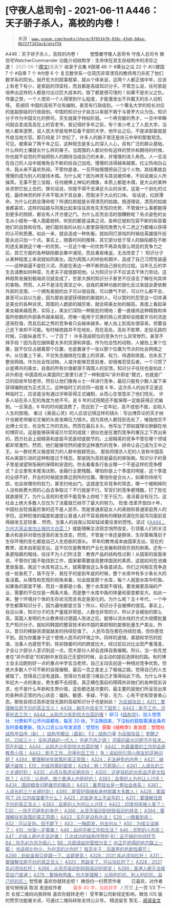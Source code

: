# [守夜人总司令] - 2021-06-11 A446：天子骄子杀人，高校的内卷！

> 来源：[`www.yuque.com/books/share/97051b78-926c-43e6-b0aa-0b72ff163ac4/ansf5k`](https://www.yuque.com/books/share/97051b78-926c-43e6-b0aa-0b72ff163ac4/ansf5k)

<ne-p id="520f42f3293818f927861ebbd5b15da4_p_0" data-lake-id="520f42f3293818f927861ebbd5b15da4_p_0"><ne-text id="u67e2f200" style="color: rgb(51, 51, 51);">A446：天子骄子杀人，高校的内卷！</ne-text></ne-p> <ne-p id="edad47deaadec9221e11ab4347156d53" data-lake-id="edad47deaadec9221e11ab4347156d53"><ne-text id="u0aa194fe" ne-fontsize="12" style="color: rgb(255, 255, 255);">原创</ne-text><ne-text id="u1f90f6fd" ne-fontsize="14">觉悟者</ne-text><ne-text id="uf7d06652" ne-fontsize="14">守夜人总司令</ne-text></ne-p> <ne-p id="9174cf860bfca7f970788cede2a48f34" data-lake-id="9174cf860bfca7f970788cede2a48f34"><ne-text id="ua9c3e698" ne-fontsize="14" ne-bold="true" style="color: rgb(51, 51, 51);">守夜人总司令</ne-text></ne-p> <ne-p id="33f09ad2d135939bff24adbb4586e621" data-lake-id="33f09ad2d135939bff24adbb4586e621"><ne-text id="u82738f19" ne-fontsize="14" style="color: rgb(51, 51, 51);">微信号</ne-text><ne-text id="u81ea7642" ne-fontsize="14" style="color: rgb(51, 51, 51);">WatcherCommander</ne-text></ne-p> <ne-p id="10feed96778a53c94c5a3c4a066f5078" data-lake-id="10feed96778a53c94c5a3c4a066f5078"><ne-text id="ubb6d150c" ne-fontsize="14" style="color: rgb(51, 51, 51);">功能介绍</ne-text><ne-text id="u7fc6b04a" ne-fontsize="14" style="color: rgb(51, 51, 51);">结构学：生命体在其生存结构中的求存之道！</ne-text></ne-p> <ne-p id="7fbe51e7fd709696575c4a8eab753570" data-lake-id="7fbe51e7fd709696575c4a8eab753570"><ne-text id="u2e4af64b" style="color: rgb(140, 140, 140);">2021-06-11</ne-text>[<ne-text id="uaf7a2364" ne-fontsize="14">原文</ne-text>](https://mp.weixin.qq.com/s?__biz=MzAxNDk1NjI2Mw==&mid=2247486810&idx=1&sn=a9aaba328cb4e55baf3517546a6ea6c8&chksm=9b8a2ed2acfda7c4b2226f230aff362c52b746faba6ef91979e77251e03db303ee9449c9601d#rd))<ne-text id="ub02552b6" ne-fontsize="14" style="color: rgb(140, 140, 140);">发表于</ne-text></ne-p> <ne-p id="adc1a9beda6b8d5b49b85240246c7f4f" data-lake-id="adc1a9beda6b8d5b49b85240246c7f4f"><ne-text id="u8f50ef60" style="color: rgb(51, 51, 51);">收录于合集</ne-text></ne-p> <ne-p id="ca61a4d590f1345e0300eaa988c6f000" data-lake-id="ca61a4d590f1345e0300eaa988c6f000"><ne-text id="u5e1a8da3" style="color: rgb(51, 51, 51);">#困境 46 个</ne-text></ne-p> <ne-p id="84686d22f1ba14a12841113f67c8af8d" data-lake-id="84686d22f1ba14a12841113f67c8af8d"><ne-text id="u1f7d2ebc" style="color: rgb(51, 51, 51);">#黄台之瓜 22 个</ne-text></ne-p> <ne-p id="a50e63798605311b77f6ff917fc0a8b5" data-lake-id="a50e63798605311b77f6ff917fc0a8b5"><ne-text id="ub7a60fea" style="color: rgb(51, 51, 51);">#川建国 7 个</ne-text></ne-p> <ne-p id="b5922e6eeb90244448dfa69045c0c0bf" data-lake-id="b5922e6eeb90244448dfa69045c0c0bf"><ne-text id="u3f58cb80" style="color: rgb(51, 51, 51);">#自卑 7 个</ne-text></ne-p> <ne-p id="016c39de742670df44329b596bb6f2aa" data-lake-id="016c39de742670df44329b596bb6f2aa"><ne-text id="u7ca70908" style="color: rgb(51, 51, 51);">#内卷 6 个</ne-text></ne-p> <ne-p id="9cc0bf49a72b5fa0b853543fe60d26ba" data-lake-id="9cc0bf49a72b5fa0b853543fe60d26ba"><ne-text id="ud12aae12" style="color: rgb(51, 51, 51);">复旦数学系一位简历非常漂亮的教师用刀杀死了他们数学系的院长。抛开宏大的叙事框架，就从个体来说，这两个人都正值中年，应该上有老下有小，是家庭的顶梁柱，而且都是高级知识分子。不管怎么说，任何家庭培养出这样的人都是付出过巨大成本的，毁了都是很可惜的！如果不是杀父之仇，夺妻之恨，一个人恨另一个人得恨到什么程度，才能激发出不共戴天的杀人动机呀。</ne-text></ne-p> <ne-p id="3bad0f6efd25d6dd9cc018f7077334d1" data-lake-id="3bad0f6efd25d6dd9cc018f7077334d1"><ne-text id="u3d3ae9d9" ne-bold="true" style="color: rgb(51, 51, 51);">死胡同</ne-text></ne-p> <ne-p id="cb8c724efa3da0716a2beac80ef734a2" data-lake-id="cb8c724efa3da0716a2beac80ef734a2"><ne-text id="u745b20ea" style="color: rgb(51, 51, 51);">中国的高校不仅有编制，甚至有行政级别。一个著名大学的校长对应的是副部级的行政级别。中国的知识分子自古以来就不屑于与普罗大众为伍，知识分子作为中国文化的祭司，天生就属于特权阶层。一个再穷酸的秀才，一旦中举瞬间就会变成高高在上的官老爷。我记得好多年之前，有个发小考上了人民大学。当地人都来道贺，说人民大学是培养后备干部的大学，他毕业之后，不是进部委就是外放当地方官。那已经是 21 世纪了，许多人的脑子里还是状元中举的那套观念。可见，被熏染了两千年之后，这种观念是多么的深入人心，具有广泛的群众基础。</ne-text></ne-p> <ne-p id="72c3cafd90c84526c67f7e102f1a7f19" data-lake-id="72c3cafd90c84526c67f7e102f1a7f19"><ne-text id="ua5b1cd98" style="color: rgb(51, 51, 51);">什么样的土壤就长什么样的果子。当周围的人都对你有这样的赞许和期待的时候，你也就不自觉的开始把别人的期待当成自己的未来，并慢慢的进入角色。人一旦活在自己的人设中就难免会不断的给自己加戏，慢慢的活得越来越累。红尘热闹白云冷，我从来不喜欢热闹。不管你是谁，一旦开始慢慢把自己当个人物，其结果就会慢慢的成为别人的提线木偶。为什么呢？因为神灵与其说被供奉，不如说被众人所操弄。无事不登三宝殿，任何被捧上神坛的偶像，本质上都是木偶，是大众的某种诉求把它抬上去的，换句话说，你就不得不去满足大众的诉求。这是一个驯化的过程，最终神灵的样子并不取决于其自身，而取决于大众的口味。</ne-text></ne-p> <ne-p id="9e47ad02433ea8dcab72377f16372d26" data-lake-id="9e47ad02433ea8dcab72377f16372d26"><ne-text id="uf720a989" style="color: rgb(51, 51, 51);">俗话说，红颜薄命。为什么红颜会薄命呢？所谓红颜就是长得漂亮的姑娘。按道理说，漂亮的姑娘谁都喜欢，这样的姑娘与同类比起来往往具有先天性的优势，不管做什么事都能得到更多的照顾，都会有人开方便之门。为什么反而会活的很糟糕呢？有点姿色的女生从小就有一堆人围着她转，听到的都是溢美之词，各种迁就和包容不断的纵容着她们的自我和任性。她们能轻易的从别人那里获得同类费九牛二虎之力都难以获得的认可和恩惠。如此一来，就会造成一种失衡。就如同打游戏的时候给英雄提升技能永远只加一个点。事实上，随着时间的推移，其它部分低于常人的缺陷都在不断的透支美貌这个唯一的优势。一旦这个唯一的优势不再具有那么明显的竞争力之后，其它方面的各种缺陷都会集中涌现，而且重疾难返，无法改变了！</ne-text></ne-p> <ne-p id="aad7d73bc4665950adae7e55ff71c6a5" data-lake-id="aad7d73bc4665950adae7e55ff71c6a5"><ne-text id="u9ca1ef90" style="color: rgb(51, 51, 51);">知识分子从某种程度上来说就如同美女。因为周围人的哄抬和期许，造成了自己习惯性装逼——这种装逼不是贬义词，而是在表达一种不断把自己弱化的过程。当年孔丘的学生去请教如何种菜，孔老夫子就很鄙视他。认为知识分子不应该去干体力劳动，这种趋势发展到极端状况就变成了，世家大族的知识分子甚至不应该去了解任何具体的事物。然而，人并不是活在真空之中，自我的某种功能的弱化反过来就会更依赖外部的支撑。一个拥有美貌的女子可以很自我，可以脾气不好，可以什么都不会，甚至可以自以为是，因为那些渴望获得她的美貌的人，可以暂时的忍受这一切并满足美女的各种诉求。周围的人跪舔的越厉害，就会把美女抬的越高。表面上看起来美女越来越高贵，实际上，美女们深陷一种尴尬的境地：要一直维持这种精致和体面所依赖的外部条件越来越高，而唯一能用于交换的核心资源却会随着岁月的流逝逐渐贬值，而且后起之秀的竞争者只会越来越多。被人抬上到高处很容易，但要自己走下来却不可能。有时候绝路并不在地处，而在高处。高处不胜寒，走投无路的时候，只能纵身而下，一了百了！</ne-text></ne-p> <ne-p id="75624d13dea407dcd99a0374dcabfcf3" data-lake-id="75624d13dea407dcd99a0374dcabfcf3"><ne-text id="u03de613c" style="color: rgb(51, 51, 51);">许多高级职位的竞争为什么异常惨烈，甚至不择手段？因为高位捆绑着太多的资源和体面，作为社会性的动物，人被抬上某个位置，就不仅仅占据着那个位置，也是置身于一张以那个位置为节点的社会网络之中。从位置上下来，不仅失去捆绑在位置上的资源、权力、待遇和体面，也失去了整张网络。作为社会性动物，人或许能够忍受前者，却很难忍受后者。一个习惯了众星捧月的美女，自我的所有价值都源于周围人的反馈。知识分子往往也是如此！</ne-text></ne-p> <ne-p id="138e7fecce1a2aee13a1eeec66c9e992" data-lake-id="138e7fecce1a2aee13a1eeec66c9e992"><ne-text id="u60f3cc30" ne-bold="true" style="color: rgb(51, 51, 51);">非升即走</ne-text></ne-p> <ne-p id="b4bac081c0dc0e190ed138d218da0984" data-lake-id="b4bac081c0dc0e190ed138d218da0984"><ne-text id="ufc9051ad" style="color: rgb(51, 51, 51);">中国高校从美国同仁那里引进了一种制度叫“非升即走”模式，也就是广泛的招收年轻老师，然后让他们像角斗士一样进行竞争，最后只能有少数人留下来获得编制成为正式员工。这种临时工的合同一般是 6 年，这次杀人的凶手正是这种临时工，应该是没有通过评审获得正式编制，从而心生恨意杀了他们院长。</ne-text></ne-p> <ne-p id="746141f8929120405b792dd462927ec8" data-lake-id="746141f8929120405b792dd462927ec8"><ne-text id="udc2dcbf2" style="color: rgb(51, 51, 51);">许多人站在杀人犯的角度为他不平。说 6 年的试用期还不能保障一定能获得正式编制。一旦落选，6 年的时间就浪费了，而且到了一定年纪，高不成低不就，会陷入人生的困境。</ne-text></ne-p> <ne-p id="f148784552f5811655c325eca41371d6" data-lake-id="f148784552f5811655c325eca41371d6"><ne-text id="u26380e5d" style="color: rgb(51, 51, 51);">看过《美丽心灵》的人应该记得这样的镜头：写出博弈论的天才纳什也被老师催论文催的头皮发麻压力很大。因为其他人都找到去处了，唯独他交不出博士论文，也没有工作的去处。然而在最后关头，他写出了把权威理论掀翻在地的博弈论。这是能够获得诺贝尔奖的成就！貌似也是在激烈竞争的重压之下弄出来的。西方社会上层精英和底层平民是彻底脱节的。上层精英的竞争不管在哪个领域都非常激烈，然而，他们能够坦然的接受这种激烈的竞争，拼命让自己成为王中之王，从一群优秀又极度努力的人群中脱颖而出。</ne-text></ne-p> <ne-p id="f5d84e17d1bc9a0ba05bd42e12c6935c" data-lake-id="f5d84e17d1bc9a0ba05bd42e12c6935c"><ne-text id="u7a79dc5d" style="color: rgb(51, 51, 51);">那些同情杀人犯的人宣称中国高校从美国引进的这种制度过于残忍。那是因为高校是最后的铁饭碗。知识分子的骨子里是渴望铁饭碗的保障和安逸的。你去看看各行各业哪一个不是这样的竞争模式？企业里有末尾淘汰制，金融行业更残酷，哪怕你是上个季度的明星，这个季度的业绩不好，开会的时候就坐靠近厕所的位置。哪怕你是合伙人，如果你持续亏损，也会收缴你的权力，甚至扫地出门。这就是生存竞争的常态，哪一个被刷掉的人没有耗费大把的心血去争取过？不行就是不行。军官们的竞争更残酷，打了败仗就直接死了。为什么高校的老师不能竞争上岗呢？至于压力，谁活着没有压力。这社会上绝大多数人仅仅为了活着就已经尽了最大的努力。</ne-text></ne-p> <ne-p id="0278deeb3253b9807e68fa61fb03847b" data-lake-id="0278deeb3253b9807e68fa61fb03847b"><ne-text id="u6a92339b" ne-bold="true" style="color: rgb(51, 51, 51);">贬值</ne-text></ne-p> <ne-p id="df162956881e8496f844f798007e7272" data-lake-id="df162956881e8496f844f798007e7272"><ne-text id="u68ad2e55" style="color: rgb(51, 51, 51);">改革开放四十年，中国社会贬值最厉害的还不是人民币，而是普通家庭女人的美貌和普通家庭男人的学历。这种贬值的幅度和速度让普通人好不容易拥有的稀缺资源在阶层鸿沟面前变得越发无足轻重…</ne-text></ne-p> <ne-p id="3eb459eabde5d4c0bd93f962432bd617" data-lake-id="3eb459eabde5d4c0bd93f962432bd617"><ne-text id="udd2b8d76" style="color: rgb(51, 51, 51);">然而，当事人的自我认知却延续着往昔的惯性。读过《</ne-text>[<ne-text id="u14318f98" style="color: rgb(87, 107, 149);">A444：为何大家会害怕土猪拱大白菜？</ne-text>](http://mp.weixin.qq.com/s?__biz=MzIzMDYwOTM0Mg==&mid=2247485806&idx=1&sn=d1f7b749b1abe92999db36c5e691e40a&chksm=e8b191bfdfc618a9f3080b2efea187d6757120f005b9310e5ec1af65d028bc67b6f5f864b0c9&scene=21#wechat_redirect)<ne-text id="u53168078" style="color: rgb(51, 51, 51);">》就能理解主流观念悄然改变，引领着人们的关注重点和是非对错也逐渐的发生改变。然而，不管是个体还是群体，生存策略落后于生存环境的变化都是自己人生悲剧的源头。</ne-text></ne-p> <ne-p id="ab957f58a5e7a6873d55493522d92ff5" data-lake-id="ab957f58a5e7a6873d55493522d92ff5"><ne-text id="u7f61213f" style="color: rgb(51, 51, 51);">早年的教育成本由国家支出，现在的教育，成本由家庭支出。这不仅仅是教育的产业化发展和财政负担的剥离。还有一条更隐蔽的暗线，往往不为人们所注意：教育产品的结构性过剩！从国家的层面来说，不管你们能不能找到工作，国家都需要提高整体国民的素质，这就如同在池塘里放鱼苗。我这个水库有这么大，就需要放这么多鱼苗进去。你们之间相互竞争造成一些鱼死了，我不在乎，我在乎的是到年底的时候，整个水库中有多少条长大的鱼活着。从理性和宏观的视角来看，社会就是那个水库，每个人就是水库中的鱼。如果鱼的密度不够，而且一直都是小鱼，整个水库就不值钱。要发展更高端的产业，需要的不仅仅是一两条大鱼，而是整个水库中鱼的体量和密度都变大。如此一来，整个环境对个体的生存状况而言肯定是恶化的。为什么呢？五十年代，一个中学生都算知识分子，因为遍地都是文盲！所以，知识分子会被捧的很高。事实上，自古以来，知识分子的生产量就非常低，人数也非常的少。所以才会被抬的那么高。英国人发明的大众教育经过德国人改进之后，能够以流水线的方式大规模批量生产知识分子。就如同韩国的整容技术和中国的美颜相机能够批量生产美女。所以，昔日的稀缺资源就越发的持续贬值了。</ne-text></ne-p> <ne-p id="617e09fed7f55d1c79dcaeb0cedbe0af" data-lake-id="617e09fed7f55d1c79dcaeb0cedbe0af"><ne-text id="uf0cb7826" style="color: rgb(51, 51, 51);">人民币现在都在持续贬值，但你感觉不到。因为你置身于这个使用人民币的环境之中。同样的道理，美貌和学历的贬值，当事人也感觉不到，除非随着时间的跨度拉大，经过前后对比出现严重落差，才会让少部分人意识到这一点。而大部分人却会选择自我催眠。所以，当一些先觉者在“非升即走”的机制中发现自己无望的时候，会主动的提前选择别的路。有的博士会主动跑到好一点的重点中学去当老师，自己主动去创造一种相对竞争优势。但绝大多数人宁可不断的自我催眠，最后一念之差走上了极端之路。觉得自己的人生被毁了，觉得自己没有退路，觉得对方故意刁难自己才落得如此下场。为什么许多年纪大一点的美女，男生都不去招惹。真正横在面前的障碍并非她们的各种现实诉求，也不是什么年龄和生育价值，这些都还是次要的，最主要的是她们所呈现出来的各种非正常的内心状态：偏执、敏感、多疑、不安、无力、心有不甘和受害者心态。那些自视过高却走投无路的高级知识分子也是如此！</ne-text></ne-p> <ne-p id="a6801ff0a069a5319d6c7ab81860cd47" data-lake-id="a6801ff0a069a5319d6c7ab81860cd47">[<ne-text id="u45a01192" ne-bold="true" style="color: rgb(87, 107, 149);">为反贼张目！</ne-text>](http://mp.weixin.qq.com/s?__biz=MzAxNDk1NjI2Mw==&mid=2247485725&idx=1&sn=adf7357ef9271468fd4364577ba56bde&chksm=9b8a2a95acfda3835dd915b5a2a2ce3a279eed2072244b2f36a77886709fd4f7adfe1700f483&scene=21#wechat_redirect)</ne-p> <ne-p id="99a9499d67a2710320ee043e6d39e234" data-lake-id="99a9499d67a2710320ee043e6d39e234">[<ne-text id="uf17b6343" style="color: rgb(87, 107, 149);">A311：要理解住房不炒的真正含义！</ne-text>](http://mp.weixin.qq.com/s?__biz=MzIzMDYwOTM0Mg==&mid=2247484959&idx=1&sn=090583ec50bfd9febec1de463c2672f6&chksm=e8b19ecedfc617d8629080f6745c8de013cfe875de26eef6767b2d5c10782650223ed15f807b&scene=21#wechat_redirect)</ne-p> <ne-p id="d13d7a3974ca7a38e2c05ea83793f88c" data-lake-id="d13d7a3974ca7a38e2c05ea83793f88c">[<ne-text id="ue5a6210e" style="color: rgb(87, 107, 149);">A438：躺平也改变不了趋势！</ne-text>](http://mp.weixin.qq.com/s?__biz=MzIzMDYwOTM0Mg==&mid=2247485741&idx=1&sn=4bf64e053a2548715f7fb81cf973ee72&chksm=e8b191fcdfc618ea8427f2c46f7ec4bf26efa65780bcdee6666dc8ed6125843d4c3c0b8d2bf1&scene=21#wechat_redirect)</ne-p> <ne-p id="22254ad745842dabbdfc62e992368920" data-lake-id="22254ad745842dabbdfc62e992368920">[<ne-text id="u38a40fc3" style="color: rgb(87, 107, 149);">A443：能不工作，尽量别去工作！</ne-text>](http://mp.weixin.qq.com/s?__biz=MzIzMDYwOTM0Mg==&mid=2247485773&idx=1&sn=53ef33f06482c86688f789e66dc60694&chksm=e8b1919cdfc6188ae7e40e10857a7661c927157293a294000b30c49c7699d210248718ea9315&scene=21#wechat_redirect)</ne-p> <ne-p id="ee1c21234168ceca646c0ef0dbce311f" data-lake-id="ee1c21234168ceca646c0ef0dbce311f">[<ne-text id="ub00014bc" ne-bold="true" style="color: rgb(87, 107, 149);">A444：从励志少年到拱大白菜的猪</ne-text>](http://mp.weixin.qq.com/s?__biz=MzIzMDYwOTM0Mg==&mid=2247485806&idx=1&sn=d1f7b749b1abe92999db36c5e691e40a&chksm=e8b191bfdfc618a9f3080b2efea187d6757120f005b9310e5ec1af65d028bc67b6f5f864b0c9&scene=21#wechat_redirect)<ne-text id="u10e5e2c7" ne-fontsize="13" style="color: rgb(53, 53, 53);">！</ne-text></ne-p> <ne-p id="0472edb03b41c95ea3d393a3decba639" data-lake-id="0472edb03b41c95ea3d393a3decba639"><ne-text id="ub77aba06" ne-bold="true" style="color: rgb(0, 82, 255);">研习《</ne-text>[<ne-text id="u344ea4b0" ne-bold="true" style="color: rgb(87, 107, 149);">结构学</ne-text>](https://mp.weixin.qq.com/mp/appmsgalbum?action=getalbum&album_id=1318317199878225920&__biz=MzAxNDk1NjI2Mw==#wechat_redirect)<ne-text id="ud7e0998f" ne-bold="true" style="color: rgb(0, 82, 255);">》，加入觉悟社：付费和不公开内容都有，每天 20 块，下注挣回来，下注标的获取需满足条件及时查看更新。</ne-text><ne-text id="u95e03cc6" style="color: rgb(0, 82, 255);">找入口去公众号发消息：觉悟社 </ne-text></ne-p> <ne-p id="120b9d56c5cf26c76e3ab58f1bdad68a" data-lake-id="120b9d56c5cf26c76e3ab58f1bdad68a"><ne-text id="u7a4edec1" style="color: rgb(255, 0, 0);">获取《结构学》发消息</ne-text><ne-text id="ub5f05e8a" ne-bold="true" style="color: rgb(255, 0, 0);">：觉悟社</ne-text></ne-p>  <ne-p id="d9d37a5ccaf97b8c746b559899e0f5e3" data-lake-id="d9d37a5ccaf97b8c746b559899e0f5e3"><ne-card data-card-name="image" data-card-type="inline" id="Nkwj5" data-event-boundary="card" style="color: rgb(51, 51, 51);"><ne-p id="dde90150e9366b34647926f21d019bfd" data-lake-id="dde90150e9366b34647926f21d019bfd">[<ne-text id="u81f36b8a" ne-bold="true" style="color: rgb(87, 107, 149);">结构学自序（新）！</ne-text>](http://mp.weixin.qq.com/s?__biz=MzIzMDYwOTM0Mg==&mid=2247485283&idx=1&sn=aa2b8554b8e5040f8f959636feaa06a3&chksm=e8b19fb2dfc616a430aa381b8da0815311244e694a69809cd92d0602ac34cfe5f1f419b3745e&scene=21#wechat_redirect)</ne-p> <ne-p id="f68307d25df0aadc2e943da79203ba05" data-lake-id="f68307d25df0aadc2e943da79203ba05">[<ne-text id="ue9f4b0b2" ne-bold="true" style="color: rgb(87, 107, 149);">结构学概论（最新）</ne-text>](http://mp.weixin.qq.com/s?__biz=MzAxNDk1NjI2Mw==&mid=2247485167&idx=1&sn=d5e962eff4a8e9770c83bc87d19d07f3&chksm=9b8a2567acfdac7154f7a62996dca874e5d186b44f3d120dcb633760318788c42d304e325313&scene=21#wechat_redirect)</ne-p> <ne-p id="6577987cba919f271f2923e09ed59b0c" data-lake-id="6577987cba919f271f2923e09ed59b0c">[<ne-text id="u698ff0dc" ne-bold="true" style="color: rgb(87, 107, 149);">F3：结构力量</ne-text>](http://mp.weixin.qq.com/s?__biz=MzAxNDk1NjI2Mw==&mid=2247484256&idx=1&sn=f10d9c530bfd6ea08b25d4bec657c13a&chksm=9b8a20e8acfda9fee057f2df26790f905c898132cac91d833d14e636edb00c20514d63189a88&scene=21#wechat_redirect)</ne-p> <ne-p id="f004915bb3e634f66d8e1ba0452a6e0d" data-lake-id="f004915bb3e634f66d8e1ba0452a6e0d">[<ne-text id="u712086f1" ne-bold="true" style="color: rgb(87, 107, 149);">为反贼张目！</ne-text>](http://mp.weixin.qq.com/s?__biz=MzAxNDk1NjI2Mw==&mid=2247485725&idx=1&sn=adf7357ef9271468fd4364577ba56bde&chksm=9b8a2a95acfda3835dd915b5a2a2ce3a279eed2072244b2f36a77886709fd4f7adfe1700f483&scene=21#wechat_redirect)</ne-p> <ne-p id="2a322e608346267ab2a61e173c472231" data-lake-id="2a322e608346267ab2a61e173c472231">[<ne-text id="ucce6542e" ne-bold="true" style="color: rgb(87, 107, 149);">梦醒之时，已经三十！</ne-text>](http://mp.weixin.qq.com/s?__biz=MzIzMDYwOTM0Mg==&mid=2247484378&idx=1&sn=e3a058584a13d7a5267315113964280d&chksm=e8b19b0bdfc6121df4af4b77d2d826fd0f4132ccfdee48132ce8cf86eb1ba45b898be83d1dc7&scene=21#wechat_redirect)</ne-p> <ne-p id="166e34a7310ab1f82748bcb0584bb871" data-lake-id="166e34a7310ab1f82748bcb0584bb871">[<ne-text id="u62e58f44" ne-bold="true" style="color: rgb(87, 107, 149);">没有退路的一代人！</ne-text>](http://mp.weixin.qq.com/s?__biz=MzAxNDk1NjI2Mw==&mid=2247486533&idx=1&sn=a0d5cce0656aad467148e0642eb85a00&chksm=9b8a2fcdacfda6db79857186e953a089baf1fb678b2b071cf101c5a26e7fb9768474c94243ca&scene=21#wechat_redirect)</ne-p> <ne-p id="317fe6a854f17e59725a3cfcd869df78" data-lake-id="317fe6a854f17e59725a3cfcd869df78">[<ne-text id="u229085ea" style="color: rgb(87, 107, 149);">穷是万恶之源！</ne-text>](http://mp.weixin.qq.com/s?__biz=MzAxNDk1NjI2Mw==&mid=2247483823&idx=1&sn=e54ebe9891b302dc0bf1815c76ccf8b7&chksm=9b8a2227acfdab31a05e273addd9159d4b8263d58d3c58bf214841c8189157519719c3427306&scene=21#wechat_redirect)</ne-p> <ne-p id="dd0e4906dac50e2bba0ed837c561e2d5" data-lake-id="dd0e4906dac50e2bba0ed837c561e2d5">[<ne-text id="u3c2578fb" style="color: rgb(87, 107, 149);">鸿蒙的最大问题不在技术，而在利益！</ne-text>](http://mp.weixin.qq.com/s?__biz=MzAxNDk1NjI2Mw==&mid=2247486796&idx=1&sn=591a27187f4cab2eee82aa35a701f128&chksm=9b8a2ec4acfda7d290f902d59d9917a34699da82a8db28c9d3fd970adeb01687a3d72a55512c&scene=21#wechat_redirect)</ne-p> <ne-p id="43897846579887d690c5c0851e4f028f" data-lake-id="43897846579887d690c5c0851e4f028f">[<ne-text id="u2dcea41d" ne-bold="true" style="color: rgb(87, 107, 149);">A444：从励志少年到拱大白菜的猪</ne-text>](http://mp.weixin.qq.com/s?__biz=MzIzMDYwOTM0Mg==&mid=2247485806&idx=1&sn=d1f7b749b1abe92999db36c5e691e40a&chksm=e8b191bfdfc618a9f3080b2efea187d6757120f005b9310e5ec1af65d028bc67b6f5f864b0c9&scene=21#wechat_redirect)<ne-text id="uadf8903f" style="color: rgb(51, 51, 51);">！</ne-text></ne-p> <ne-p id="0331b277962f67bbc626c9e1830cd711" data-lake-id="0331b277962f67bbc626c9e1830cd711">[<ne-text id="u4cfde25e" ne-bold="true" style="color: rgb(87, 107, 149);">A442：你最重要的工作将会是教育小孩！</ne-text>](http://mp.weixin.qq.com/s?__biz=MzIzMDYwOTM0Mg==&mid=2247485779&idx=1&sn=f153b62e5332b3f7782e66397b484a64&chksm=e8b19182dfc61894b905635022963da04b534bd84752f0ae4864b60e4655fc22db99841ce47c&scene=21#wechat_redirect)</ne-p> <ne-p id="2867db2087c21d4a94a1a95e5ab4b983" data-lake-id="2867db2087c21d4a94a1a95e5ab4b983">[<ne-text id="ued412cf2" ne-bold="true" style="color: rgb(87, 107, 149);">A443：能不工作，尽量别去工作！</ne-text>](http://mp.weixin.qq.com/s?__biz=MzIzMDYwOTM0Mg==&mid=2247485773&idx=1&sn=53ef33f06482c86688f789e66dc60694&chksm=e8b1919cdfc6188ae7e40e10857a7661c927157293a294000b30c49c7699d210248718ea9315&scene=21#wechat_redirect)</ne-p> <ne-p id="65e77b16ff05f1d10c1bed11d2555cb3" data-lake-id="65e77b16ff05f1d10c1bed11d2555cb3">[<ne-text id="ub2f77812" ne-bold="true" style="color: rgb(87, 107, 149);">急！该如何引导小朋友的这种问题？</ne-text>](http://mp.weixin.qq.com/s?__biz=MzIzMDYwOTM0Mg==&mid=2247485765&idx=1&sn=484dfcac75988fc41c1cc24c61986672&chksm=e8b19194dfc618829ee497890ec7e6e9eaaf0ab09472d2a8fae77940f45a093787e05feb2e12&scene=21#wechat_redirect)</ne-p> <ne-p id="cad247eff4a418403c985abbbd05fa8e" data-lake-id="cad247eff4a418403c985abbbd05fa8e">[<ne-text id="ubeb80642" ne-bold="true" style="color: rgb(87, 107, 149);">A394：要理解扶贫政策的真正意图！</ne-text>](http://mp.weixin.qq.com/s?__biz=MzIzMDYwOTM0Mg==&mid=2247485502&idx=1&sn=fffb9911cefa626e6fbcb9c416c1eb98&chksm=e8b190efdfc619f9b0e42f3c3d5d79c17df1619bad2b1bddd6a482242b583ee46d8a79a245e6&scene=21#wechat_redirect)</ne-p> <ne-p id="8fc6ffd57b02a9bac01668df2f557dc9" data-lake-id="8fc6ffd57b02a9bac01668df2f557dc9">[<ne-text id="u4d34464c" style="color: rgb(87, 107, 149);">A324：无法避免的内卷！</ne-text>](http://mp.weixin.qq.com/s?__biz=MzAxNDk1NjI2Mw==&mid=2247486351&idx=1&sn=416223e7bbe181ac9d64767f073152d1&chksm=9b8a2807acfda11139d7bb034b96551e34563b5f21310b05ac2aa8808c12fb592aedd4ee3bf5&scene=21#wechat_redirect)</ne-p> <ne-p id="f55829d3e68763523b65e1fe48f60e4c" data-lake-id="f55829d3e68763523b65e1fe48f60e4c">[<ne-text id="uc6591870" style="color: rgb(87, 107, 149);">A421：破罐子破摔！</ne-text>](http://mp.weixin.qq.com/s?__biz=MzAxNDk1NjI2Mw==&mid=2247486692&idx=1&sn=7a5583694f6076b2da57450d93c47456&chksm=9b8a2f6cacfda67a9cc1cee0cc003beaf5a39db506e3c5e46a37a8055efb4df1b886a0f7f9f2&scene=21#wechat_redirect)</ne-p> <ne-p id="55d3f55cf4e9141189169b617d633b2a" data-lake-id="55d3f55cf4e9141189169b617d633b2a">[<ne-text id="u10240594" ne-bold="true" style="color: rgb(87, 107, 149);">E10：升级所需的密度！</ne-text>](http://mp.weixin.qq.com/s?__biz=MzAxNDk1NjI2Mw==&mid=2247485337&idx=1&sn=e93780b3d10de5b467e71f326eb12838&chksm=9b8a2411acfdad07d858079223ba3eda77fe88caa8d769030eb67c15f5511fab584f8d1244ca&scene=21#wechat_redirect)</ne-p> <ne-p id="324a6fa5b5b61383acfb21bebc61132e" data-lake-id="324a6fa5b5b61383acfb21bebc61132e">[<ne-text id="ub9b53deb" ne-bold="true" style="color: rgb(87, 107, 149);">A284：啊！万箭穿心！</ne-text>](http://mp.weixin.qq.com/s?__biz=MzAxNDk1NjI2Mw==&mid=2247486135&idx=1&sn=e950149b9b9147e9199cfc6093605950&chksm=9b8a293facfda029419b911d4b4fa91c73bbaf695b206df2cf15124d843f4bf4b80673baa394&scene=21#wechat_redirect)</ne-p> <ne-p id="69ff396c59bc54ead7d43cedb52d2522" data-lake-id="69ff396c59bc54ead7d43cedb52d2522">[<ne-text id="u36f411e0" ne-bold="true" style="color: rgb(87, 107, 149);">A361：人成长的三个关键时刻！</ne-text>](http://mp.weixin.qq.com/s?__biz=MzAxNDk1NjI2Mw==&mid=2247486472&idx=1&sn=8b46d73659ff81e3d7bd544e1718a94f&chksm=9b8a2f80acfda69601b059cb0180f8841eda098200c32c84ad6430bb8fbe33a9021fa7890344&scene=21#wechat_redirect)</ne-p> <ne-p id="89cc5949c1ec0deb1e95e4fc56b75eae" data-lake-id="89cc5949c1ec0deb1e95e4fc56b75eae">[<ne-text id="uf770c48e" ne-bold="true" style="color: rgb(87, 107, 149);">A335：必须与焦虑长期共存！</ne-text>](http://mp.weixin.qq.com/s?__biz=MzIzMDYwOTM0Mg==&mid=2247485165&idx=1&sn=f3f0957c63fa549b288f00c8b117162e&chksm=e8b19e3cdfc6172a188000afd2b522144a04ba774169824cad2067d93b5365537ff0644f6b9f&scene=21#wechat_redirect)</ne-p> <ne-p id="b35b16c5a68216a10ebf50389eb0a59c" data-lake-id="b35b16c5a68216a10ebf50389eb0a59c">[<ne-text id="ub56c6308" ne-bold="true" style="color: rgb(87, 107, 149);">A300：这是投机的大机会还是大陷阱？！</ne-text>](http://mp.weixin.qq.com/s?__biz=MzIzMDYwOTM0Mg==&mid=2247484882&idx=1&sn=b103029f41e3aede94e1a45d035cd9ac&chksm=e8b19d03dfc614153863f37ca3f9204b451e2c02ad5ca8680c120e2458e628e5329c76b2d42c&scene=21#wechat_redirect)</ne-p> <ne-p id="86b9c2b74e5f6b9fc56a628e0faa4c71" data-lake-id="86b9c2b74e5f6b9fc56a628e0faa4c71">[<ne-text id="ued0565d2" style="color: rgb(87, 107, 149);">A315：认命吧，做个普通人也挺好的！</ne-text>](http://mp.weixin.qq.com/s?__biz=MzIzMDYwOTM0Mg==&mid=2247485008&idx=1&sn=bcaf70c42d4676c8f69de9f9ead1e495&chksm=e8b19e81dfc617973ba40200519407186760e32843fc6f379020da6160b0ba89870dadcae5fa&scene=21#wechat_redirect)</ne-p> <ne-p id="6899ef0e05666defd240117febd06613" data-lake-id="6899ef0e05666defd240117febd06613">[<ne-text id="u51f0ab2a" ne-bold="true" style="color: rgb(87, 107, 149);">A383：自卑的人为何让人讨厌！</ne-text>](http://mp.weixin.qq.com/s?__biz=MzIzMDYwOTM0Mg==&mid=2247485464&idx=1&sn=3ebe8a620ca2e53b61b160cda3214735&chksm=e8b190c9dfc619dfcbc895f13edc437575da2071b570e6be8e772b548167103ec5885375d812&scene=21#wechat_redirect)</ne-p> <ne-p id="fbed7e34ebef160f916b3a7a3b31b8e6" data-lake-id="fbed7e34ebef160f916b3a7a3b31b8e6">[<ne-text id="u8482a56c" ne-bold="true" style="color: rgb(87, 107, 149);">A434：围绕粮食问题展开的厮杀！</ne-text>](http://mp.weixin.qq.com/s?__biz=MzIzMDYwOTM0Mg==&mid=2247485712&idx=1&sn=06a8ac8fb67aa21cfb543ef6eb52ceea&chksm=e8b191c1dfc618d70af6844f0bcf0210320f54551a2b7610312f0923c87276b246b6bde65be3&scene=21#wechat_redirect)</ne-p> <ne-p id="4cd6f34fa0e3034ed72eb2ae947b2ece" data-lake-id="4cd6f34fa0e3034ed72eb2ae947b2ece">[<ne-text id="u2becb66d" ne-bold="true" style="color: rgb(87, 107, 149);">A433：重男轻女是一套社会体系！</ne-text>](http://mp.weixin.qq.com/s?__biz=MzIzMDYwOTM0Mg==&mid=2247485706&idx=1&sn=c9d825a947ec93698b4857b27ce9c56a&chksm=e8b191dbdfc618cd8606dd7c7508ff19fa38a07b64e1a22b718ef192da8454e041494f851fc8&scene=21#wechat_redirect)</ne-p> <ne-p id="a3cf9ce103d6cb8e510da30e3d4105ee" data-lake-id="a3cf9ce103d6cb8e510da30e3d4105ee">[<ne-text id="u6093147a" ne-bold="true" style="color: rgb(87, 107, 149);">A361：人成长的三个关键时刻！</ne-text>](http://mp.weixin.qq.com/s?__biz=MzAxNDk1NjI2Mw==&mid=2247486472&idx=1&sn=8b46d73659ff81e3d7bd544e1718a94f&chksm=9b8a2f80acfda69601b059cb0180f8841eda098200c32c84ad6430bb8fbe33a9021fa7890344&scene=21#wechat_redirect)</ne-p> <ne-p id="2387d7cea5003d89a4c6610a60064353" data-lake-id="2387d7cea5003d89a4c6610a60064353">[<ne-text id="u7eacaeb2" ne-bold="true" style="color: rgb(87, 107, 149);">A395：能管好情绪和身材就赢大多数人！</ne-text>](http://mp.weixin.qq.com/s?__biz=MzIzMDYwOTM0Mg==&mid=2247485513&idx=1&sn=1d5d250c1e4db7d1b6d3072e559b4426&chksm=e8b19098dfc6198e415af60c0ba7dfa61e698a502a658c26205b2289bbd2e33502a77154c9a8&scene=21#wechat_redirect)</ne-p> <ne-p id="43552f62175e25d8a09ae974de5254b2" data-lake-id="43552f62175e25d8a09ae974de5254b2">[<ne-text id="ueb1a64e0" ne-bold="true" style="color: rgb(87, 107, 149);">A426：美国囤了 26 亿剂疫苗要干什么？</ne-text>](http://mp.weixin.qq.com/s?__biz=MzIzMDYwOTM0Mg==&mid=2247485684&idx=1&sn=f7a41b063f0d74b99a07b1de11d44d7f&chksm=e8b19025dfc61933743640aecc59d5d8d3fc13a9be8661b521f17257c7da5744df615db58c4d&scene=21#wechat_redirect)</ne-p> <ne-p id="46ea176e9dca3fda2c73e4eee206871e" data-lake-id="46ea176e9dca3fda2c73e4eee206871e">[<ne-text id="u95676bca" ne-bold="true" style="color: rgb(87, 107, 149);">A425：这些是书上不会写的！</ne-text>](http://mp.weixin.qq.com/s?__biz=MzIzMDYwOTM0Mg==&mid=2247485662&idx=1&sn=1a8617a9ebd44891c112f3b3f6762f8a&chksm=e8b1900fdfc6191942a3ec1399a47af7cd44582c369a4e6211b0bd114d934785bf0c20fc09ab&scene=21#wechat_redirect)</ne-p> <ne-p id="807c4bdf12b78fac85274faec2d78dd5" data-lake-id="807c4bdf12b78fac85274faec2d78dd5">[<ne-text id="u0a613a3c" ne-bold="true" style="color: rgb(87, 107, 149);">A311：要理解住房不炒的真正含义！</ne-text>](http://mp.weixin.qq.com/s?__biz=MzIzMDYwOTM0Mg==&mid=2247484959&idx=1&sn=090583ec50bfd9febec1de463c2672f6&chksm=e8b19ecedfc617d8629080f6745c8de013cfe875de26eef6767b2d5c10782650223ed15f807b&scene=21#wechat_redirect)</ne-p> <ne-p id="009f55b35be9e32d3f3dfdaa344ec40a" data-lake-id="009f55b35be9e32d3f3dfdaa344ec40a">[<ne-text id="u91eda241" ne-bold="true" style="color: rgb(87, 107, 149);">A383：自卑的人为何让人讨厌！</ne-text>](http://mp.weixin.qq.com/s?__biz=MzIzMDYwOTM0Mg==&mid=2247485464&idx=1&sn=3ebe8a620ca2e53b61b160cda3214735&chksm=e8b190c9dfc619dfcbc895f13edc437575da2071b570e6be8e772b548167103ec5885375d812&scene=21#wechat_redirect)</ne-p> <ne-p id="5664a798c39dddbb2c89159409db4193" data-lake-id="5664a798c39dddbb2c89159409db4193">[<ne-text id="ub1fb4b61" ne-bold="true" style="color: rgb(87, 107, 149);">A422：印度彻底被人耍了！</ne-text>](http://mp.weixin.qq.com/s?__biz=MzIzMDYwOTM0Mg==&mid=2247485648&idx=1&sn=d81338738705a1a6477a15957d3afc27&chksm=e8b19001dfc61917b7945ec5e15bc6f5177ff942d5a65f8fc8504b26d5e5068af438af4dfc1f&scene=21#wechat_redirect)</ne-p> <ne-p id="52748d8537853a55b319fe039e755930" data-lake-id="52748d8537853a55b319fe039e755930">[<ne-text id="u546158fa" ne-bold="true" style="color: rgb(87, 107, 149);">E30：一场不可避免的争夺！</ne-text>](http://mp.weixin.qq.com/s?__biz=MzIzMDYwOTM0Mg==&mid=2247485082&idx=1&sn=c8b4d505292d900ca750fa2a4541cc88&chksm=e8b19e4bdfc6175d3ce68f21fb0530372d2723fa81da0a447f3b7e60c39e37804456fa006cab&scene=21#wechat_redirect)</ne-p> <ne-p id="2024afa20d1a7ff493815b6e33fa1773" data-lake-id="2024afa20d1a7ff493815b6e33fa1773">[<ne-text id="ucabfbebd" ne-bold="true" style="color: rgb(87, 107, 149);">A366：从货币驱动到财政驱动的转变！</ne-text>](http://mp.weixin.qq.com/s?__biz=MzIzMDYwOTM0Mg==&mid=2247485347&idx=1&sn=a916df57ddc7230366719fbecc6c1704&chksm=e8b19f72dfc61664fd99844bfe3ffffb5d6f088807c84d99f11ddbc7410b2eed67bc4c615d53&scene=21#wechat_redirect)</ne-p> <ne-p id="b97fefe831908154edd8ca17f47c0eb2" data-lake-id="b97fefe831908154edd8ca17f47c0eb2">[<ne-text id="u1dd2846f" ne-bold="true" style="color: rgb(87, 107, 149);">A394：要理解扶贫政策的真正意图！</ne-text>](http://mp.weixin.qq.com/s?__biz=MzIzMDYwOTM0Mg==&mid=2247485502&idx=1&sn=fffb9911cefa626e6fbcb9c416c1eb98&chksm=e8b190efdfc619f9b0e42f3c3d5d79c17df1619bad2b1bddd6a482242b583ee46d8a79a245e6&scene=21#wechat_redirect)</ne-p> <ne-p id="d4750f10ee86e281de44172a3affc3eb" data-lake-id="d4750f10ee86e281de44172a3affc3eb">[<ne-text id="u1a44d1c6" ne-bold="true" style="color: rgb(87, 107, 149);">A423：实在是没有办法！</ne-text>](http://mp.weixin.qq.com/s?__biz=MzIzMDYwOTM0Mg==&mid=2247485654&idx=1&sn=ac6550ab1d830da6cb7245a22dc9e346&chksm=e8b19007dfc6191122a486570feff1abdfdfb5fcdd40c88c311de2a99549542db365592e0a65&scene=21#wechat_redirect)</ne-p> <ne-p id="d2164506e69c60fbeefd42f60a5c7975" data-lake-id="d2164506e69c60fbeefd42f60a5c7975">[<ne-text id="u3faeff4e" ne-bold="true" style="color: rgb(87, 107, 149);">E29：一眼看到底！</ne-text>](http://mp.weixin.qq.com/s?__biz=MzIzMDYwOTM0Mg==&mid=2247485301&idx=1&sn=dc6dd50c5d742ea51ce9e394de25351a&chksm=e8b19fa4dfc616b26734c3619c6fa664474fa478d2764c3370dde41d19f6035edc05f9f191e8&scene=21#wechat_redirect)</ne-p> <ne-p id="d28a71eba55274bfdac891db05db7f61" data-lake-id="d28a71eba55274bfdac891db05db7f61">[<ne-text id="u12a1655d" ne-bold="true" style="color: rgb(87, 107, 149);">A52：可以妥协，但不跪下！</ne-text>](http://mp.weixin.qq.com/s?__biz=MzAxNDk1NjI2Mw==&mid=2247484538&idx=1&sn=e29eeb5f458c61a722b4c1454281ae98&chksm=9b8a27f2acfdaee4d42787a5b42ffbd4bc4766bddf4efa0b0c1c115579ca84d9269a35514597&scene=21#wechat_redirect)</ne-p> <ne-p id="252d99c53c1b209a536ad37152302b8c" data-lake-id="252d99c53c1b209a536ad37152302b8c">[<ne-text id="uabaffacd" ne-bold="true" style="color: rgb(87, 107, 149);">A53：一触即发，何去何从？</ne-text>](http://mp.weixin.qq.com/s?__biz=MzAxNDk1NjI2Mw==&mid=2247484535&idx=1&sn=730dd962738c90e2a5de9558e0b6471a&chksm=9b8a27ffacfdaee9fcaf3cb350e1589a70eae4bde6172b6bd3a08b7f61fbd7645890b76b88c7&scene=21#wechat_redirect)</ne-p> <ne-p id="fda1a137efc9098da9b49c45e44b6d18" data-lake-id="fda1a137efc9098da9b49c45e44b6d18">[<ne-text id="uafb8f8c9" ne-bold="true" style="color: rgb(87, 107, 149);">A50：为啥又谈崩了！</ne-text>](http://mp.weixin.qq.com/s?__biz=MzAxNDk1NjI2Mw==&mid=2247484515&idx=1&sn=d5912e7e1901f7fae49d39a99d8e3b6a&chksm=9b8a27ebacfdaefde82ea607527b72552b9bca352e99f6f0875ba5b7beeddd16879b85802bde&scene=21#wechat_redirect)</ne-p> <ne-p id="6bf234bb7228e7186658e682f7f21e52" data-lake-id="6bf234bb7228e7186658e682f7f21e52">[<ne-text id="uf4156a55" ne-bold="true" style="color: rgb(87, 107, 149);">A10：吵架一定要赢！</ne-text>](http://mp.weixin.qq.com/s?__biz=MzAxNDk1NjI2Mw==&mid=2247484003&idx=1&sn=22ae8f8ff6c46632e7aca5291053d7fc&chksm=9b8a21ebacfda8fd92f8c5175bc8f2d4a47c338b6a09b1e42cae7660e9c0306c8fc72229761f&scene=21#wechat_redirect)</ne-p> <ne-p id="58edec99b84ea8510fd1c5e56c29b0e2" data-lake-id="58edec99b84ea8510fd1c5e56c29b0e2">[<ne-text id="uffe19684" ne-bold="true" style="color: rgb(87, 107, 149);">A48：如何平衡工作和生活？</ne-text>](http://mp.weixin.qq.com/s?__biz=MzAxNDk1NjI2Mw==&mid=2247484481&idx=1&sn=ad43fc5feea038e47fa50dae514a9390&chksm=9b8a27c9acfdaedf3b7751343bd2b16a86fbeddb1896e4a24bfcbe589f4bfe8454ea656fa390&scene=21#wechat_redirect)</ne-p> <ne-p id="9d51bb2f147caacfc8d032d2070d0043" data-lake-id="9d51bb2f147caacfc8d032d2070d0043">[<ne-text id="ufc7493a4" ne-bold="true" style="color: rgb(87, 107, 149);">A46：淤积的小市民！</ne-text>](http://mp.weixin.qq.com/s?__biz=MzAxNDk1NjI2Mw==&mid=2247484472&idx=1&sn=f5df702c026dbb04688151086cdf7493&chksm=9b8a27b0acfdaea6ed5b712d94b3725bf8e322b39101916f48f935c102c433e9c7239b596c9f&scene=21#wechat_redirect)</ne-p> <ne-p id="5643d022d6cf2e3218ec9bb9599ce58c" data-lake-id="5643d022d6cf2e3218ec9bb9599ce58c">[<ne-text id="uf90d575a" ne-bold="true" style="color: rgb(87, 107, 149);">A47：边缘人再也无法逆袭！</ne-text>](http://mp.weixin.qq.com/s?__biz=MzAxNDk1NjI2Mw==&mid=2247484476&idx=1&sn=42cd8e7b62b1c430768fe9583a9715b4&chksm=9b8a27b4acfdaea2f7ac778f91e72c9b69a725224a18c6d576f3de7caf0ff91a040bf5622645&scene=21#wechat_redirect)</ne-p> <ne-p id="fd7981f0a282e62c06e97a6710e7b8d3" data-lake-id="fd7981f0a282e62c06e97a6710e7b8d3">[<ne-text id="u4ffe50e4" ne-bold="true" style="color: rgb(87, 107, 149);">几次成功的结构学预判</ne-text>](http://mp.weixin.qq.com/s?__biz=MzAxNDk1NjI2Mw==&mid=2247484266&idx=1&sn=02ab915e029cbe24d91712f741b3f37c&chksm=9b8a20e2acfda9f4498a5c76204c101ab26e7311f2fb7d3043de108d4ff6e18d72a1c889a569&scene=21#wechat_redirect)</ne-p> <ne-p id="e7c5577d5cb608dc13e8c9ee569b4e97" data-lake-id="e7c5577d5cb608dc13e8c9ee569b4e97">[<ne-text id="u51156648" ne-bold="true" style="color: rgb(87, 107, 149);">B1：去不掉的中间环节</ne-text>](http://mp.weixin.qq.com/s?__biz=MzAxNDk1NjI2Mw==&mid=2247484061&idx=1&sn=1209c5618c7a801825c4d601715c442d&chksm=9b8a2115acfda803a021253d6a306e6c95fffb1fdfae4daedf94c8f602c7d2c9e52452759093&scene=21#wechat_redirect)</ne-p> <ne-p id="e77768280e270a7bb79d82e454aae6cd" data-lake-id="e77768280e270a7bb79d82e454aae6cd">[<ne-text id="u221e2209" ne-bold="true" style="color: rgb(87, 107, 149);">B4：你不必为华为担心！</ne-text>](http://mp.weixin.qq.com/s?__biz=MzIzMDYwOTM0Mg==&mid=2247483951&idx=1&sn=7850925e07db502ec2116efe0211318f&chksm=e8b19afedfc613e816bdef573343dbe2127c92d828c071510a8a8b9cb98384cdc7a6dbf8fbdd&scene=21#wechat_redirect)</ne-p> <ne-p id="12edd42324cf09b4b1eab94d56cd4725" data-lake-id="12edd42324cf09b4b1eab94d56cd4725">[<ne-text id="u53ce49ea" ne-bold="true" style="color: rgb(87, 107, 149);">B9：总部该如何管控分支？</ne-text>](http://mp.weixin.qq.com/s?__biz=MzAxNDk1NjI2Mw==&mid=2247484145&idx=1&sn=41c6886b25339836dfde91b10a40fc77&chksm=9b8a2179acfda86f79a66c7e938f8422d5d3d2de33d3ba41431663493fc11020da7e7d964ff7&scene=21#wechat_redirect)</ne-p> <ne-p id="c44b8e8e97ed0fd02d687eedeb250165" data-lake-id="c44b8e8e97ed0fd02d687eedeb250165">[<ne-text id="u422de8ea" ne-bold="true" style="color: rgb(87, 107, 149);">向正在坍塌的地方踹上一脚！</ne-text>](http://mp.weixin.qq.com/s?__biz=MzAxNDk1NjI2Mw==&mid=2247483789&idx=1&sn=5e44b7b524c3dc4bb7705f49ed0a44a3&chksm=9b8a2205acfdab139e4b1d44ef6702b09c9fbf79505340205d13fbdaa33207a997f54bee0e97&scene=21#wechat_redirect)</ne-p> <ne-p id="f1b86add93a56d0c8495b1e1996af03e" data-lake-id="f1b86add93a56d0c8495b1e1996af03e">[<ne-text id="u2702316f" ne-bold="true" style="color: rgb(87, 107, 149);">书读得比你少，为何混的比你好？</ne-text>](http://mp.weixin.qq.com/s?__biz=MzAxNDk1NjI2Mw==&mid=2247484296&idx=1&sn=b0e0f11f50023aa8a20e8eeb51d39e10&chksm=9b8a2000acfda916885455b30687e2f18099abba31c78b2fabb95ca1b89ddc40f2415317d368&scene=21#wechat_redirect)</ne-p> <ne-p id="7298af504712dc2c9c2b161d7e7999ca" data-lake-id="7298af504712dc2c9c2b161d7e7999ca">[<ne-text id="ubb366690" ne-bold="true" style="color: rgb(87, 107, 149);">胜天半子：凤凰男的悲剧性魔咒！</ne-text>](http://mp.weixin.qq.com/s?__biz=MzAxNDk1NjI2Mw==&mid=2247484459&idx=1&sn=3af333a7d8f81253f730e57ba86f6f11&chksm=9b8a27a3acfdaeb524c155bcc629f472e273558add2d9c91ca3295d08144bd6d7d26ed757e6c&scene=21#wechat_redirect)</ne-p> <ne-p id="05c6930be1260bd1e91750f0a50599b1" data-lake-id="05c6930be1260bd1e91750f0a50599b1">[<ne-text id="uc563417d" style="color: rgb(87, 107, 149);">A289：蚂蚁金服只是蹲一下，会跳更高！</ne-text>](http://mp.weixin.qq.com/s?__biz=MzIzMDYwOTM0Mg==&mid=2247484822&idx=1&sn=ea2d818adee1bf400b0af9ed69bcd297&chksm=e8b19d47dfc61451b7291d6369b3391b9b8b06e08f9f5eed482a15c58075880a0029c50aed9a&scene=21#wechat_redirect)</ne-p> <ne-p id="3195ac6b4c1d5920f0ea7b3e41e5acdd" data-lake-id="3195ac6b4c1d5920f0ea7b3e41e5acdd">[<ne-text id="u8a419726" ne-bold="true" style="color: rgb(87, 107, 149);">A328：2021 年必须加杠杆！</ne-text>](http://mp.weixin.qq.com/s?__biz=MzIzMDYwOTM0Mg==&mid=2247485087&idx=1&sn=24d72f6a71bddb8954a03be5db246538&chksm=e8b19e4edfc617587a8ae645885a89ab8c3c6f67730a026d9c7c9a94ab3051ca480302147fc0&scene=21#wechat_redirect)</ne-p> <ne-p id="8896232a7e118a4a416e27992349229f" data-lake-id="8896232a7e118a4a416e27992349229f">[<ne-text id="u57b37a05" ne-bold="true" style="color: rgb(87, 107, 149);">A311：要理解住房不炒的真正含义！</ne-text>](http://mp.weixin.qq.com/s?__biz=MzIzMDYwOTM0Mg==&mid=2247484959&idx=1&sn=090583ec50bfd9febec1de463c2672f6&chksm=e8b19ecedfc617d8629080f6745c8de013cfe875de26eef6767b2d5c10782650223ed15f807b&scene=21#wechat_redirect)</ne-p> <ne-p id="880b1a0a530e7a5398ca1d85ded09cc4" data-lake-id="880b1a0a530e7a5398ca1d85ded09cc4">[<ne-text id="u4bd70a90" ne-fontsize="13" ne-bold="true" style="color: rgb(87, 107, 149);">A320：思路变了，可以加杠杆了！</ne-text>](http://mp.weixin.qq.com/s?__biz=MzIzMDYwOTM0Mg==&mid=2247485041&idx=1&sn=add2174fa42806f885a456a072ee4fee&chksm=e8b19ea0dfc617b6734e013f780112fdd88f28ad5312ce423fea1d75da4c3757660dab175208&scene=21#wechat_redirect)</ne-p> <ne-p id="0d30d117e266b433ead18ce08beeae12" data-lake-id="0d30d117e266b433ead18ce08beeae12">[<ne-text id="u2c7e65e2" ne-bold="true" style="color: rgb(87, 107, 149);">A328：2021 年必须加杠杆！</ne-text>](http://mp.weixin.qq.com/s?__biz=MzIzMDYwOTM0Mg==&mid=2247485087&idx=1&sn=24d72f6a71bddb8954a03be5db246538&chksm=e8b19e4edfc617587a8ae645885a89ab8c3c6f67730a026d9c7c9a94ab3051ca480302147fc0&scene=21#wechat_redirect)</ne-p> <ne-p id="1531d68125506414450606e9be795dbc" data-lake-id="1531d68125506414450606e9be795dbc">[<ne-text id="u1c0eabe0" ne-bold="true" style="color: rgb(87, 107, 149);">A366：从货币驱动到财政驱动的转变！</ne-text>](http://mp.weixin.qq.com/s?__biz=MzIzMDYwOTM0Mg==&mid=2247485347&idx=1&sn=a916df57ddc7230366719fbecc6c1704&chksm=e8b19f72dfc61664fd99844bfe3ffffb5d6f088807c84d99f11ddbc7410b2eed67bc4c615d53&scene=21#wechat_redirect)</ne-p> <ne-p id="6e70d51c9be8128f604ea98ed3f6a08f" data-lake-id="6e70d51c9be8128f604ea98ed3f6a08f">[<ne-text id="uf2b11c5a" ne-bold="true" style="color: rgb(87, 107, 149);">A399：普通人都无法接受自己普通！</ne-text>](http://mp.weixin.qq.com/s?__biz=MzIzMDYwOTM0Mg==&mid=2247485532&idx=1&sn=d2766bad0b8aa0bd62dec3e5683962d6&chksm=e8b1908ddfc6199b207488a06e91893fba88232ed95b68b39be4b4e37f7f64da36ec946c17d7&scene=21#wechat_redirect)</ne-p> <ne-p id="d337d835bcce614cce79601f91c6a288" data-lake-id="d337d835bcce614cce79601f91c6a288">[<ne-text id="u0e0e8200" style="color: rgb(87, 107, 149);">A376：要换种思维，你才能理解！</ne-text>](http://mp.weixin.qq.com/s?__biz=MzAxNDk1NjI2Mw==&mid=2247486529&idx=1&sn=3a50ada30a5ae0448d686c6a0c809919&chksm=9b8a2fc9acfda6df5e9243deb6e9df9a7cc0912eabd0a9c00322d42ed4c25c2daedc8de6b6ca&scene=21#wechat_redirect)</ne-p> <ne-p id="0a7f5c7a58d7dac9dc08d29057033f4e" data-lake-id="0a7f5c7a58d7dac9dc08d29057033f4e">[<ne-text id="u251e441f" ne-bold="true" style="color: rgb(87, 107, 149);">父母挖的坑，别人挖的坑，自己挖的坑！</ne-text>](http://mp.weixin.qq.com/s?__biz=MzAxNDk1NjI2Mw==&mid=2247486426&idx=1&sn=8707934ad2fe2f8017d6b7810fd61c17&chksm=9b8a2852acfda1441fded7bab2456dd2493073ad3e5d541e1080d1739879b86c25a3a61df79a&scene=21#wechat_redirect)</ne-p> <ne-p id="0d2dc6b4e0b471a2dc0d9a4a94264440" data-lake-id="0d2dc6b4e0b471a2dc0d9a4a94264440"><ne-text id="ufafdb2af" style="color: rgb(51, 51, 51);">觉悟者</ne-text></ne-p> <ne-p id="0a90c99d6b463fe3a7f68e1c529c51a2" data-lake-id="0a90c99d6b463fe3a7f68e1c529c51a2"><ne-text id="u234eead5" style="color: rgb(51, 51, 51);">喜欢你就转走吧！</ne-text></ne-p> <ne-p id="20f5405cf7991bd987ee6e092ae93017" data-lake-id="20f5405cf7991bd987ee6e092ae93017"><ne-text id="uf96551c4" ne-bold="true" style="color: rgb(51, 51, 51);">微信扫一扫赞赏作者</ne-text><ne-text id="uf8d39472" ne-bold="true" style="color: rgb(255, 255, 255);">赞赏</ne-text></ne-p> <ne-p id="e246ac1640471673b9174f0e467d89da" data-lake-id="e246ac1640471673b9174f0e467d89da"><ne-text id="ub4d2313b" style="color: rgb(51, 51, 51);">已喜欢，</ne-text><ne-text id="u3f4c20fc">对作者说句悄悄话</ne-text></ne-p> <ne-p id="6b2f2750069eb65b95ff018c846a53b9" data-lake-id="6b2f2750069eb65b95ff018c846a53b9"><ne-text id="u2d27decc" style="color: rgb(51, 51, 51);">取消</ne-text></ne-p> <ne-p id="9d3ea4c8568a01c9eb4eeb2589c2361d" data-lake-id="9d3ea4c8568a01c9eb4eeb2589c2361d"><ne-text id="uf277427f" ne-fontsize="14" ne-bold="true" style="color: rgb(51, 51, 51);">发送给作者</ne-text></ne-p> <ne-p id="cd5ee08e253e2911bf2e3e175f3d7a50" data-lake-id="cd5ee08e253e2911bf2e3e175f3d7a50"><ne-text id="ubdab1d19" ne-bold="true" style="color: rgb(255, 255, 255);">发送</ne-text></ne-p> <ne-p id="a63b85c91107663dadaca6c80524cb32" data-lake-id="a63b85c91107663dadaca6c80524cb32"><ne-text id="ubeb0d322" ne-fontsize="13" style="color: rgb(250, 81, 81);">最多 40 字，当前共字</ne-text></ne-p> <ne-p id="515cbe2bd81459942dde19ebde2398bf" data-lake-id="515cbe2bd81459942dde19ebde2398bf"><ne-text id="u2c161553" style="color: rgb(136, 136, 136);"> 人赞赏</ne-text></ne-p> <ne-p id="02411530a9656b22b19e77317cd08516" data-lake-id="02411530a9656b22b19e77317cd08516"><ne-text id="uce83880b" style="color: rgb(51, 51, 51);">上一页</ne-text> <ne-text id="u955afb5e">1</ne-text><ne-text id="ue1600172" style="color: rgb(51, 51, 51);">/3 下一页</ne-text></ne-p> <ne-p id="2d5c54b98e0c0ac6264fc64552c075d4" data-lake-id="2d5c54b98e0c0ac6264fc64552c075d4"><ne-text id="ud4fe1a43" style="color: rgb(51, 51, 51);">长按二维码向我转账</ne-text></ne-p> <ne-p id="af4778e006530cc870695166d12f3265" data-lake-id="af4778e006530cc870695166d12f3265"><ne-text id="u4934559a" style="color: rgb(51, 51, 51);">喜欢你就转走吧！</ne-text></ne-p> <ne-p id="94e07e0d2252b419beb77304cf77f369" data-lake-id="94e07e0d2252b419beb77304cf77f369"><ne-text id="u4b109d85" style="color: rgb(51, 51, 51);">受苹果公司新规定影响，微信 iOS 版的赞赏功能被关闭，可通过二维码转账支持公众号。</ne-text></ne-p> <ne-h3 id="4sjLC" data-lake-id="4sjLC"><ne-heading-ext><ne-heading-anchor></ne-heading-anchor><ne-heading-fold></ne-heading-fold></ne-heading-ext><ne-heading-content><ne-text id="u1fba95c1" ne-fontsize="16" style="color: rgb(51, 51, 51);">精选留言</ne-text></ne-heading-content></ne-h3> <ne-p id="441aa0cbd037c2cb43c40344b029bac6" data-lake-id="441aa0cbd037c2cb43c40344b029bac6"><ne-text id="ue5f7c0f6" style="color: rgb(51, 51, 51);">暂无...</ne-text></ne-p> <ne-p id="1a8864f6fc69801f95a4e6cfbca1f62d" data-lake-id="1a8864f6fc69801f95a4e6cfbca1f62d">[<ne-text id="u6a618fd0">阅读全文</ne-text>](https://t.zsxq.com/FAybUFy)</ne-p></ne-card></ne-p>
